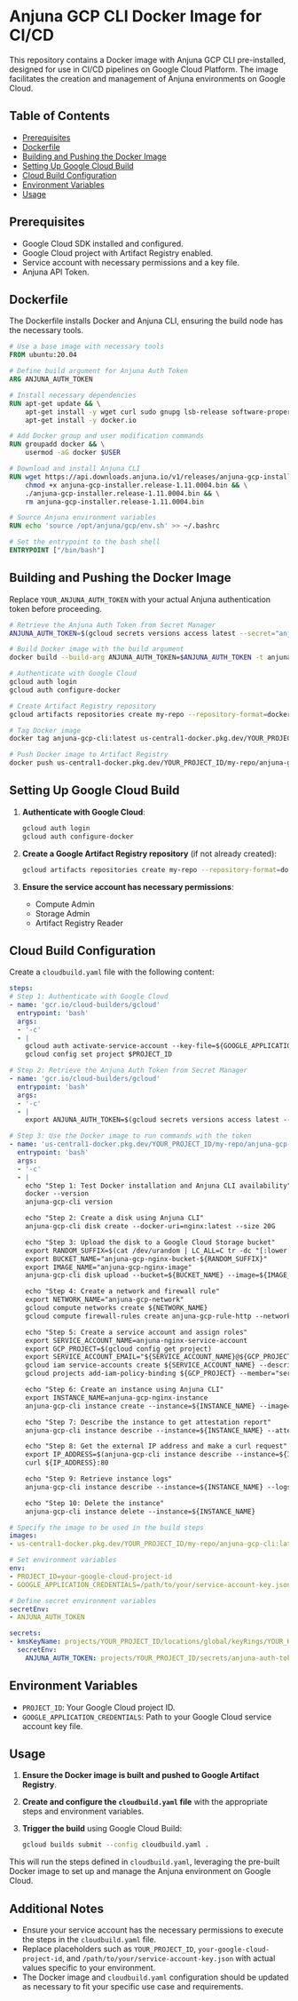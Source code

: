 
# Anjuna GCP CLI Docker Image for CI/CD

This repository contains a Docker image with Anjuna GCP CLI pre-installed, designed for use in CI/CD pipelines on Google Cloud Platform. The image facilitates the creation and management of Anjuna environments on Google Cloud.

## Table of Contents

- [Prerequisites](#prerequisites)
- [Dockerfile](#dockerfile)
- [Building and Pushing the Docker Image](#building-and-pushing-the-docker-image)
- [Setting Up Google Cloud Build](#setting-up-google-cloud-build)
- [Cloud Build Configuration](#cloud-build-configuration)
- [Environment Variables](#environment-variables)
- [Usage](#usage)

## Prerequisites

- Google Cloud SDK installed and configured.
- Google Cloud project with Artifact Registry enabled.
- Service account with necessary permissions and a key file.
- Anjuna API Token.

## Dockerfile

The Dockerfile installs Docker and Anjuna CLI, ensuring the build node has the necessary tools.

```Dockerfile
# Use a base image with necessary tools
FROM ubuntu:20.04

# Define build argument for Anjuna Auth Token
ARG ANJUNA_AUTH_TOKEN

# Install necessary dependencies
RUN apt-get update && \
    apt-get install -y wget curl sudo gnupg lsb-release software-properties-common && \
    apt-get install -y docker.io

# Add Docker group and user modification commands
RUN groupadd docker && \
    usermod -aG docker $USER

# Download and install Anjuna CLI
RUN wget https://api.downloads.anjuna.io/v1/releases/anjuna-gcp-installer.release-1.11.0004.bin --header="X-Anjuna-Auth-Token:${ANJUNA_AUTH_TOKEN}" && \
    chmod +x anjuna-gcp-installer.release-1.11.0004.bin && \
    ./anjuna-gcp-installer.release-1.11.0004.bin && \
    rm anjuna-gcp-installer.release-1.11.0004.bin

# Source Anjuna environment variables
RUN echo 'source /opt/anjuna/gcp/env.sh' >> ~/.bashrc

# Set the entrypoint to the bash shell
ENTRYPOINT ["/bin/bash"]
```

## Building and Pushing the Docker Image

Replace `YOUR_ANJUNA_AUTH_TOKEN` with your actual Anjuna authentication token before proceeding.

```bash
# Retrieve the Anjuna Auth Token from Secret Manager
ANJUNA_AUTH_TOKEN=$(gcloud secrets versions access latest --secret="anjuna-auth-token")

# Build Docker image with the build argument
docker build --build-arg ANJUNA_AUTH_TOKEN=$ANJUNA_AUTH_TOKEN -t anjuna-gcp-cli:latest .

# Authenticate with Google Cloud
gcloud auth login
gcloud auth configure-docker

# Create Artifact Registry repository
gcloud artifacts repositories create my-repo --repository-format=docker --location=us-central1

# Tag Docker image
docker tag anjuna-gcp-cli:latest us-central1-docker.pkg.dev/YOUR_PROJECT_ID/my-repo/anjuna-gcp-cli:latest

# Push Docker image to Artifact Registry
docker push us-central1-docker.pkg.dev/YOUR_PROJECT_ID/my-repo/anjuna-gcp-cli:latest
```

## Setting Up Google Cloud Build

1. **Authenticate with Google Cloud**:
   ```bash
   gcloud auth login
   gcloud auth configure-docker
   ```

2. **Create a Google Artifact Registry repository** (if not already created):
   ```bash
   gcloud artifacts repositories create my-repo --repository-format=docker --location=us-central1
   ```

3. **Ensure the service account has necessary permissions**:
   - Compute Admin
   - Storage Admin
   - Artifact Registry Reader

## Cloud Build Configuration

Create a `cloudbuild.yaml` file with the following content:

```yaml
steps:
# Step 1: Authenticate with Google Cloud
- name: 'gcr.io/cloud-builders/gcloud'
  entrypoint: 'bash'
  args:
  - '-c'
  - |
    gcloud auth activate-service-account --key-file=${GOOGLE_APPLICATION_CREDENTIALS}
    gcloud config set project $PROJECT_ID

# Step 2: Retrieve the Anjuna Auth Token from Secret Manager
- name: 'gcr.io/cloud-builders/gcloud'
  entrypoint: 'bash'
  args:
  - '-c'
  - |
    export ANJUNA_AUTH_TOKEN=$(gcloud secrets versions access latest --secret="anjuna-auth-token")

# Step 3: Use the Docker image to run commands with the token
- name: 'us-central1-docker.pkg.dev/YOUR_PROJECT_ID/my-repo/anjuna-gcp-cli:latest'
  entrypoint: 'bash'
  args:
  - '-c'
  - |
    echo "Step 1: Test Docker installation and Anjuna CLI availability"
    docker --version
    anjuna-gcp-cli version

    echo "Step 2: Create a disk using Anjuna CLI"
    anjuna-gcp-cli disk create --docker-uri=nginx:latest --size 20G

    echo "Step 3: Upload the disk to a Google Cloud Storage bucket"
    export RANDOM_SUFFIX=$(cat /dev/urandom | LC_ALL=C tr -dc "[:lower:]" | head -c 10)
    export BUCKET_NAME="anjuna-gcp-nginx-bucket-${RANDOM_SUFFIX}"
    export IMAGE_NAME="anjuna-gcp-nginx-image"
    anjuna-gcp-cli disk upload --bucket=${BUCKET_NAME} --image=${IMAGE_NAME}

    echo "Step 4: Create a network and firewall rule"
    export NETWORK_NAME="anjuna-gcp-network"
    gcloud compute networks create ${NETWORK_NAME}
    gcloud compute firewall-rules create anjuna-gcp-rule-http --network ${NETWORK_NAME} --allow tcp:80

    echo "Step 5: Create a service account and assign roles"
    export SERVICE_ACCOUNT_NAME=anjuna-nginx-service-account
    export GCP_PROJECT=$(gcloud config get project)
    export SERVICE_ACCOUNT_EMAIL="${SERVICE_ACCOUNT_NAME}@${GCP_PROJECT}.iam.gserviceaccount.com"
    gcloud iam service-accounts create ${SERVICE_ACCOUNT_NAME} --description="Service Account for Anjuna Nginx Quickstart" --display-name="Anjuna Nginx Quickstart"
    gcloud projects add-iam-policy-binding ${GCP_PROJECT} --member="serviceAccount:${SERVICE_ACCOUNT_EMAIL}" --role="roles/logging.logWriter"

    echo "Step 6: Create an instance using Anjuna CLI"
    export INSTANCE_NAME=anjuna-gcp-nginx-instance
    anjuna-gcp-cli instance create --instance=${INSTANCE_NAME} --image=${IMAGE_NAME} --network=${NETWORK_NAME} --service-account=${SERVICE_ACCOUNT_EMAIL}

    echo "Step 7: Describe the instance to get attestation report"
    anjuna-gcp-cli instance describe --instance=${INSTANCE_NAME} --attestation-report

    echo "Step 8: Get the external IP address and make a curl request"
    export IP_ADDRESS=$(anjuna-gcp-cli instance describe --instance=${INSTANCE_NAME} --show-ip | egrep -m 1 -i "AccessConfig: External NAT IpAddr:\\s*[0-9]+" | sed -E 's/.*IpAddr\\:\\s*([0-9.]+).*/\\1/')
    curl ${IP_ADDRESS}:80

    echo "Step 9: Retrieve instance logs"
    anjuna-gcp-cli instance describe --instance=${INSTANCE_NAME} --logs --tail

    echo "Step 10: Delete the instance"
    anjuna-gcp-cli instance delete --instance=${INSTANCE_NAME}

# Specify the image to be used in the build steps
images:
- us-central1-docker.pkg.dev/YOUR_PROJECT_ID/my-repo/anjuna-gcp-cli:latest

# Set environment variables
env:
- PROJECT_ID=your-google-cloud-project-id
- GOOGLE_APPLICATION_CREDENTIALS=/path/to/your/service-account-key.json

# Define secret environment variables
secretEnv:
- ANJUNA_AUTH_TOKEN

secrets:
- kmsKeyName: projects/YOUR_PROJECT_ID/locations/global/keyRings/YOUR_KEYRING/cryptoKeys/YOUR_KEY
  secretEnv:
    ANJUNA_AUTH_TOKEN: projects/YOUR_PROJECT_ID/secrets/anjuna-auth-token/versions/latest
```

## Environment Variables

- `PROJECT_ID`: Your Google Cloud project ID.
- `GOOGLE_APPLICATION_CREDENTIALS`: Path to your Google Cloud service account key file.

## Usage

1. **Ensure the Docker image is built and pushed to Google Artifact Registry**.
2. **Create and configure the `cloudbuild.yaml` file** with the appropriate steps and environment variables.
3. **Trigger the build** using Google Cloud Build:

   ```bash
   gcloud builds submit --config cloudbuild.yaml .
   ```

This will run the steps defined in `cloudbuild.yaml`, leveraging the pre-built Docker image to set up and manage the Anjuna environment on Google Cloud.

## Additional Notes

- Ensure your service account has the necessary permissions to execute the steps in the `cloudbuild.yaml` file.
- Replace placeholders such as `YOUR_PROJECT_ID`, `your-google-cloud-project-id`, and `/path/to/your/service-account-key.json` with actual values specific to your environment.
- The Docker image and `cloudbuild.yaml` configuration should be updated as necessary to fit your specific use case and requirements.
